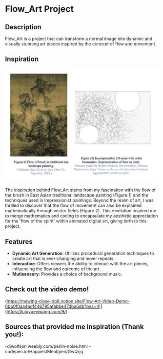 # Flow_Art Project

## Description

Flow_Art is a project that can transform a normal image into dynamic and visually stunning art pieces inspired by the concept of flow and movement.

## Inspiration
<p align="center">
<img src="Flow_Art_ReadMe_Inspiration.png" width="700" alt="Flow Art Example">
</p>

The inspiration behind Flow_Art stems from my fascination with the flow of the brush in East Asian traditional landscape painting (Figure 1) and the techniques used in Impressionist paintings. Beyond the realm of art, I was thrilled to discover that the flow of movement can also be explained mathematically through vector fields (Figure 2). This revelation inspired me to merge mathematics and coding to encapsulate my aesthetic appreciation for the 'flow of the spirit' within animated digital art, giving birth to this project.

## Features

- **Dynamic Art Generation**: Utilizes procedural generation techniques to create art that is ever-changing and never repeats.
- **Interactive**: Offers viewers the ability to interact with the art pieces, influencing the flow and outcome of the art.
- **Mutisensory**: Provides a choice of background music.

## Check out the video demo!

(https://mewing-close-db8.notion.site/Flow-Art-Video-Demo-0bb0f0aa4adf446795afabbe47dba6db?pvs=4)](https://luluyueyiwang.com/9/)


## Sources that provided me inspiration (Thank you!):
-djwolfson.weebly.com/perlin-noise.html
-codepen.io/HappiestMeal/pen/GwQrjq

